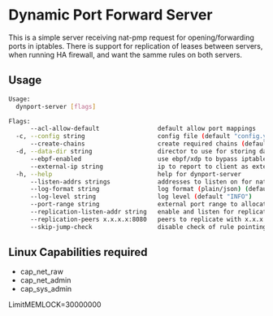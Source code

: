# Dynamic Port Forward Server

This is a simple server receiving nat-pmp request for opening/forwarding ports in iptables. There is support for replication of leases between servers, when running HA firewall, and want the samme rules on both servers.

## Usage
```bash
Usage:
  dynport-server [flags]

Flags:
      --acl-allow-default                default allow port mappings
  -c, --config string                    config file (default "config.yaml")
      --create-chains                    create required chains (default true)
  -d, --data-dir string                  director to use for storing data (default "/tmp/dynport")
      --ebpf-enabled                     use ebpf/xdp to bypass iptables
      --external-ip string               ip to report to client as external (default auto detect)
  -h, --help                             help for dynport-server
      --listen-addrs strings             addresses to listen on for nat-pmp requests, needs to be actual ip
      --log-format string                log format (plain/json) (default "json")
      --log-level string                 log level (default "INFO")
      --port-range string                external port range to allocate from (default "10000-19999")
      --replication-listen-addr string   enable and listen for replication requests
      --replication-peers x.x.x.x:8080   peers to replicate with x.x.x.x:8080
      --skip-jump-check                  disable check of rule pointing to chains
```
## Linux Capabilities required
* cap_net_raw
* cap_net_admin
* cap_sys_admin

LimitMEMLOCK=30000000
